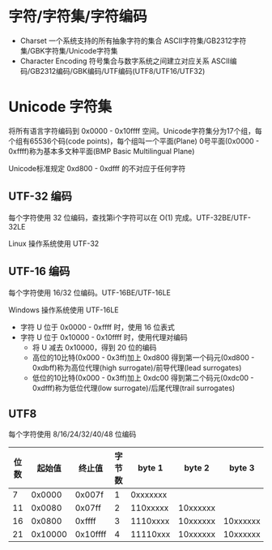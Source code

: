 # 字符/字符集/字符编码

- Charset 一个系统支持的所有抽象字符的集合 ASCII字符集/GB2312字符集/GBK字符集/Unicode字符集
- Character Encoding 符号集合与数字系统之间建立对应关系 ASCII编码/GB2312编码/GBK编码/UTF编码(UTF8/UTF16/UTF32)

# Unicode 字符集

将所有语言字符编码到 0x0000 - 0x10ffff 空间。Unicode字符集分为17个组，每个组有65536个码(code points)，每个组叫一个平面(Plane)
0号平面(0x0000 - 0xffff)称为基本多文种平面(BMP Basic Multilingual Plane)

Unicode标准规定 0xd800 - 0xdfff 的不对应于任何字符

## UTF-32 编码

每个字符使用 32 位编码，查找第i个字符可以在 O(1) 完成。UTF-32BE/UTF-32LE

Linux 操作系统使用 UTF-32

## UTF-16 编码

每个字符使用 16/32 位编码。UTF-16BE/UTF-16LE

Windows 操作系统使用 UTF-16LE

- 字符 U 位于 0x0000 - 0xffff 时，使用 16 位表式
- 字符 U 位于 0x10000 - 0x10ffff 时，使用代理对编码
    - 将 U 减去 0x10000，得到 20 位的编码
    - 高位的10比特(0x000 - 0x3ff)加上 0xd800 得到第一个码元(0xd800 - 0xdbff)称为高位代理(high surrogate)/前导代理(lead surrogates)
    - 低位的10比特(0x000 - 0x3ff)加上 0xdc00 得到第二个码元(0xdc00 - 0xdfff)称为低位代理(low surrogate)/后尾代理(trail surrogates)

## UTF8

每个字符使用 8/16/24/32/40/48 位编码

| 位数 | 起始值 | 终止值| 字节数 | byte 1 | byte 2 | byte 3 | byte 4 |
|---|---|---|---|---|---|---|---|
| 7 | 0x0000 | 0x007f | 1 | 0xxxxxxx |
| 11 | 0x0080 | 0x07ff | 2 | 110xxxxx | 10xxxxxx |
| 16 | 0x0800 | 0xffff | 3 | 1110xxxx | 10xxxxxx | 10xxxxxx |
| 21 | 0x10000 | 0x10ffff | 4 | 11110xxx | 10xxxxxx | 10xxxxxx | 10xxxxxx |